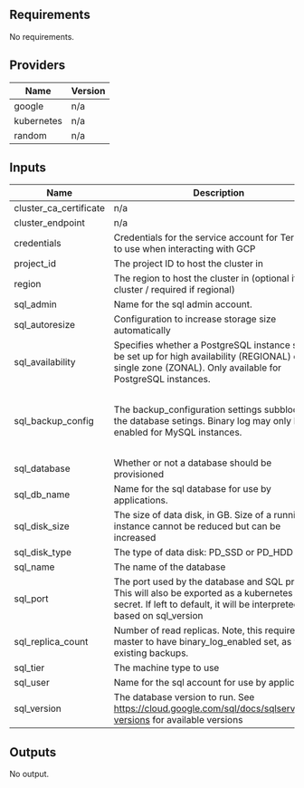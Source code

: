 ## Requirements

No requirements.

## Providers

| Name | Version |
|------|---------|
| google | n/a |
| kubernetes | n/a |
| random | n/a |

## Inputs

| Name | Description | Type | Default | Required |
|------|-------------|------|---------|:--------:|
| cluster\_ca\_certificate | n/a | `any` | n/a | yes |
| cluster\_endpoint | n/a | `any` | n/a | yes |
| credentials | Credentials for the service account for Terraform to use when interacting with GCP | `string` | n/a | yes |
| project\_id | The project ID to host the cluster in | `string` | n/a | yes |
| region | The region to host the cluster in (optional if zonal cluster / required if regional) | `string` | `"europe-west1"` | no |
| sql\_admin | Name for the sql admin account. | `string` | `"admin"` | no |
| sql\_autoresize | Configuration to increase storage size automatically | `bool` | `true` | no |
| sql\_availability | Specifies whether a PostgreSQL instance should be set up for high availability (REGIONAL) or single zone (ZONAL). Only available for PostgreSQL instances. | `string` | `"ZONAL"` | no |
| sql\_backup\_config | The backup\_configuration settings subblock for the database setings. Binary log may only be enabled for MySQL instances. | <pre>object({<br>    binary_log_enabled = bool<br>    enabled            = bool<br>    start_time         = string<br>  })</pre> | <pre>{<br>  "binary_log_enabled": null,<br>  "enabled": false,<br>  "start_time": null<br>}</pre> | no |
| sql\_database | Whether or not a database should be provisioned | `bool` | `false` | no |
| sql\_db\_name | Name for the sql database for use by applications. | `string` | `"default_db_name"` | no |
| sql\_disk\_size | The size of data disk, in GB. Size of a running instance cannot be reduced but can be increased | `number` | `10` | no |
| sql\_disk\_type | The type of data disk: PD\_SSD or PD\_HDD | `string` | `"PD_SSD"` | no |
| sql\_name | The name of the database | `string` | `"terraform-db"` | no |
| sql\_port | The port used by the database and SQL proxy. This will also be exported as a kubernetes secret. If left to default, it will be interpreted based on sql\_version | `number` | `0` | no |
| sql\_replica\_count | Number of read replicas. Note, this requires the master to have binary\_log\_enabled set, as well as existing backups. | `number` | `0` | no |
| sql\_tier | The machine type to use | `string` | `"db-f1-micro"` | no |
| sql\_user | Name for the sql account for use by applications. | `string` | `"appuser"` | no |
| sql\_version | The database version to run. See https://cloud.google.com/sql/docs/sqlserver/db-versions for available versions | `string` | `"POSTGRES_11"` | no |

## Outputs

No output.

